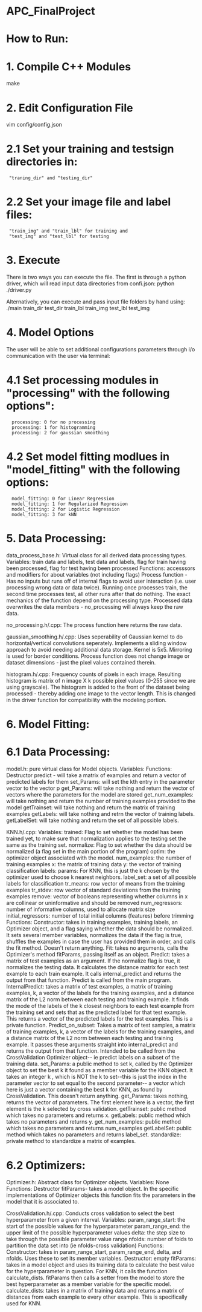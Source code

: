 # APC_FinalProject

# How to Run:
# 1. Compile C++ Modules
make

# 2. Edit Configuration File
vim config/config.json

#  2.1 Set your training and testsign directories in:
     "traning_dir" and "testing_dir"

#  2.2 Set your image file and label files:
     "train_img" and "train_lbl" for training and 
     "test_img" and "test_lbl" for testing

# 3. Execute
 There is two ways you can execute the file. The first is through a python driver, which will read input data directories from confi.json:
python ./driver.py

Alternatively, you can execute and pass input file folders by hand using:
./main train_dir test_dir train_lbl train_img test_lbl test_img

# 4. Model Options
The user will be able to set additional configurations parameters through i/o communication with the user via terminal:

#  4.1 Set processing modules in "processing" with the following options":
      processing: 0 for no processing
      processing: 1 for histogramming
      processing: 2 for gaussian smoothing

#  4.2 Set model fitting modlues in "model_fitting" with the following options:
      model_fitting: 0 for Linear Regression
      model_fitting: 1 for Regularized Regression
      model_fitting: 2 for Logistic Regression
      model_fitting: 3 for kNN


# 5. Data Processing:

data_process_base.h:
Virtual class for all derived data processing types. 
Variables: train data and labels, test data and labels, flag for train having been processed, flag for test having been processed
Functions: accesssors and modifiers for about variables (not including flags)
Process function - Has no inputs but runs off of internal flags to avoid user interaction (i.e. user processing wrong data or data twice). Running once processes train, the second time processes test, all other runs after that do nothing. The exact mechanics of the function depend on the processing type. Processed data overwrites the data members - no_processing will always keep the raw data.

no_processing.h/.cpp:
The process function here returns the raw data.

gaussian_smoothing.h/.cpp:
Uses seperability of Gaussian kernel to do horizontal/vertical convolutions seperately. Implements a sliding window approach to avoid needing additional data storage. Kernel is 5x5. Mirroring is used for border conditions. Process function does not change image or dataset dimensions - just the pixel values contained therein. 

histogram.h/.cpp:
Frequency counts of pixels in each image. Resulting histogram is matrix of n image X k possible pixel values (0-255 since we are using grayscale). The histogram is added to the front of the dataset being processed - thereby adding one image to the vector length. This is changed in the driver function for compatibility with the modeling portion. 


# 6. Model Fitting:
# 6.1 Data Processing:

model.h: pure virtual class for Model objects.
Variables: 
Functions: Destructor
			predict - will take a matrix of examples and return a vector of predicted labels for them
			set_Params: will set the kth entry in the parameter vector to the vector p
			get_Params: will take nothing and return the vector of vectors where the parameters for the model are stored
			get_num_examples: will take nothing and return the number of training examples provided to the model
			getTrainset: will take nothing and return the matrix of training examples
			getLabels: will take nothing and retrn the vector of training labels.
			getLabelSet: will take nothing and return the set of all possible labels.


KNN.h/.cpp:
Variables: trained: Flag to set whether the model has been trained yet, to make sure that normalization applies to the testing set the same as the training set.
			normalize: Flag to set whether the data should be normalized (a flag set in the main portion of the program)
			optim: the optimizer object associated with the model.
			num_examples: the number of training examples
			x: the matrix of training data
			y: the vector of training classification labels:
			params: For KNN, this is just the k chosen by the optimizer used to choose k nearest neighbors.
			label_set: a set of all possible labels for classification
			tr_means: row vector of means from the training examples
			tr_stdev: row vector of standard deviations from the training examples
			remove: vector of booleans representing whether columns in x are collinear or uninformative and should be removed
			num_regressors: number of informative columns, used to allocate matrix size
			initial_regressors: number of total initial columns (features) before trimming
Functions: Constructor: takes in training examples, training labels, an Optimizer object, and a flag saying whether the data should be normalized. It sets several member variables, normalizes the data if the flag is true, shuffles the examples in case the user has provided them in order, and calls the fit method. Doesn't return anything.
	Fit: takes no arguments, calls the Optimizer's method fitParams, passing itself as an object.
	Predict: takes a matrix of test examples as an argument. If the normalize flag is true, it normalizes the testing data. It calculates the distance matrix for each test example to each train example. It calls internal_predict and returns the output from that function. Predict is called from the main program.
	InternalPredict: takes a matrix of test examples, a matrix of training examples, k, a vector of the labels for the training examples, and a distance matrix of the L2 norm between each testing and training example. It finds the mode of the labels of the k closest neighbors to each test example from the training set and sets that as the predicted label for that test example.  This returns a vector of the predicted labels for the test examples. This is a private function.
	Predict_on_subset: Takes a matrix of test samples, a matrix of training examples, k, a vector of the labels for the training examples, and a distance matrix of the L2 norm between each testing and training example. It passes these arguments straight into internal_predict and returns the output from that function. Intended to be called from the CrossValidation Optimizer object-- ie predict labels on a subset of the training data.
	set_Params: a public method to set k, called by the Optimizer object to set the best k it found as a member variable for the KNN object. It takes an integer k , which is NOT the k to set--this is just the index in the parameter vector to set equal to the second parameter-- a vector which here is just a vector containing the best k for KNN, as found by CrossValidation. This doesn't return anything.
	get_Params: takes nothing, returns the vector of parameters. The first element here is a vector, the first element is the k selected by cross validation.
	getTrainset: public method which takes no parameters and returns x.
	getLabels: public method which takes no parameters and returns y.
	get_num_examples: public method which takes no parameters and returns num_examples
	getLabelSet: public method which takes no parameters and returns label_set.
	standardize: private method to standardize a matrix of examples.

# 6.2 Optimizers:

Optimizer.h: Abstract class for Optimizer objects.
Variables: None
Functions: Destructor
			fitParams- takes a model object. In the specific implementations of Optimizer objects this function fits the parameters in the model that it is associated to.  

CrossValidation.h/.cpp:
Conducts cross validation to select the best hyperparameter from a given interval.
Variables: param_range_start: the start of the possible values for the hyperparameter
			param_range_end: the upper limit of the possible hyperparameter values
			delta: the step size to take through the possible parameter value range
			nfolds: number of folds to partition the data set into (ie nfolds-cross validation)
Functions: Constructor: takes in param_range_start, param_range_end, delta, and nfolds. Uses these to set its member variables.
			Destructor: empty
			fitParams: takes in a model object and uses its training data to calculate
			the best value for the hyperparameter in question. For KNN, it calls the function calculate_dists. fitParams then calls a setter from the model to store the best hyperparameter as a member variable for the specific model.
			calculate_dists: takes in a matrix of training data and returns a matrix of distances from each example to every other example. This is specifically used for KNN.




